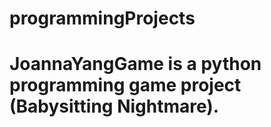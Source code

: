 # programmingProjects
# JoannaYangGame is a python programming game project (Babysitting Nightmare).
